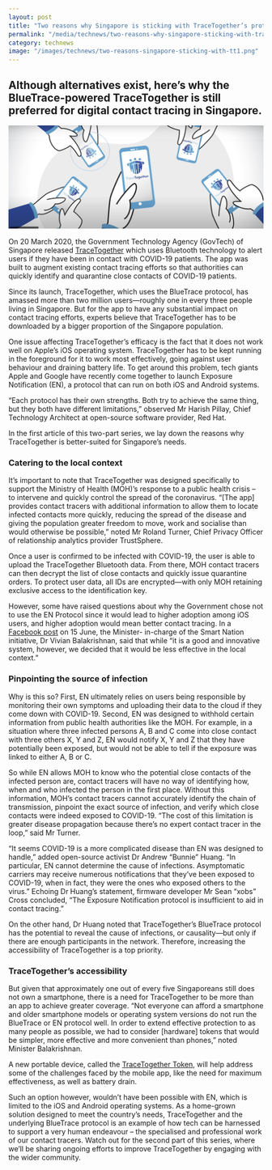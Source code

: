 ```yaml
---
layout: post
title: "Two reasons why Singapore is sticking with TraceTogether’s protocol"
permalink: "/media/technews/two-reasons-why-singapore-sticking-with-tracetogether-protocol"
category: technews
image: "/images/technews/two-reasons-singapore-sticking-with-tt1.png"
---
```


Although alternatives exist, here’s why the BlueTrace-powered TraceTogether is still preferred for digital contact tracing in Singapore.
---

![ttmasthead](/images/technews/two-reasons-singapore-sticking-with-tt1.png)

On 20 March 2020, the Government Technology Agency (GovTech) of Singapore released [TraceTogether](https://www.tracetogether.gov.sg/) which uses Bluetooth technology to alert users if they have been in contact with COVID-19 patients. The app was built to augment existing contact tracing efforts so that authorities can quickly identify and quarantine close contacts of COVID-19 patients.

Since its launch, TraceTogether, which uses the BlueTrace protocol, has amassed more than two million users—roughly one in every three people living in Singapore. But for the app to have any substantial impact on contact tracing efforts, experts believe that TraceTogether has to be downloaded by a bigger proportion of the Singapore population. 

One issue affecting TraceTogether’s efficacy is the fact that it does not work well on Apple’s iOS operating system. TraceTogether has to be kept running in the foreground for it to work most effectively, going against user behaviour and draining battery life. To get around this problem, tech giants Apple and Google have recently come together to launch Exposure Notification (EN), a protocol that can run on both iOS and Android systems. 

“Each protocol has their own strengths. Both try to achieve the same thing, but they both have different limitations,” observed Mr Harish Pillay, Chief Technology Architect at open-source software provider, Red Hat. 

In the first article of this two-part series, we lay down the reasons why TraceTogether is better-suited for Singapore’s needs. 

### **Catering to the local context**

It’s important to note that TraceTogether was designed specifically to support the Ministry of Health (MOH)’s response to a public health crisis – to intervene and quickly control the spread of the coronavirus. “[The app] provides contact tracers with additional information to allow them to locate infected contacts more quickly, reducing the spread of the disease and giving the population greater freedom to move, work and socialise than would otherwise be possible,” noted Mr Roland Turner, Chief Privacy Officer of relationship analytics provider TrustSphere. 

Once a user is confirmed to be infected with COVID-19, the user is able to upload the TraceTogether Bluetooth data. From there, MOH contact tracers can then decrypt the list of close contacts and quickly issue quarantine orders. To protect user data, all IDs are encrypted—with only MOH retaining exclusive access to the identification key. 

However, some have raised questions about why the Government chose not to use the EN Protocol since it would lead to higher adoption among iOS users, and higher adoption would mean better contact tracing. In a [Facebook post](https://www.facebook.com/Vivian.Balakrishnan.Sg/posts/10156889801466207) on 15 June, the Minister- in-charge of the Smart Nation initiative, Dr Vivian Balakrishnan,  said that while “it is a good and innovative system, however, we decided that it would be less effective in the local context.” 

### **Pinpointing the source of infection**

Why is this so? First, EN ultimately relies on users being responsible by monitoring their own symptoms and uploading their data to the cloud if they come down with COVID-19. Second, EN was designed to withhold certain information from public health authorities like the MOH. For example, in a situation where three infected persons A, B and C come into close contact with three others X, Y and Z, EN would notify X, Y and Z that they have potentially been exposed, but would not be able to tell if the exposure was linked to either A, B or C. 

So while EN allows MOH to know who the potential close contacts of the infected person are, contact tracers will have no way of identifying how, when and who infected the person in the first place. Without this information, MOH’s contact tracers cannot accurately identify the chain of transmission, pinpoint the exact source of infection, and verify which close contacts were indeed exposed to COVID-19. “The cost of this limitation is greater disease propagation because there’s no expert contact tracer in the loop,” said Mr Turner. 

“It seems COVID-19 is a more complicated disease than EN was designed to handle,” added open-source activist Dr Andrew “Bunnie” Huang. “In particular, EN cannot determine the cause of infections. Asymptomatic carriers may receive numerous notifications that they’ve been exposed to COVID-19, when in fact, they were the ones who exposed others to the virus.” Echoing Dr Huang’s statement, firmware developer Mr Sean “xobs” Cross concluded, “The Exposure Notification protocol is insufficient to aid in contact tracing.” 

On the other hand, Dr Huang noted that TraceTogether’s BlueTrace protocol has the potential to reveal the cause of infections, or causality—but only if there are enough participants in the network. Therefore, increasing the accessibility of TraceTogether is a top priority. 

### **TraceTogether’s accessibility**

But given that approximately one out of every five Singaporeans still does not own a smartphone, there is a need for TraceTogether to be more than an app to achieve greater coverage. “Not everyone can afford a smartphone and older smartphone models or operating system versions do not run the BlueTrace or EN protocol well. In order to extend effective protection to as many people as possible, we had to consider [hardware] tokens that would be simpler, more effective and more convenient than phones,” noted Minister Balakrishnan. 

A new portable device, called the [TraceTogether Token](https://www.tech.gov.sg/media/media-releases/2020-06-16-tracetogether-token-media-statement), will help address some of the challenges faced by the mobile app, like the need for maximum effectiveness, as well as battery drain. 

Such an option however, wouldn’t have been possible with EN, which is limited to the iOS and Android operating systems. As a home-grown solution designed to meet the country’s needs, TraceTogether and the underlying BlueTrace protocol is an example of how tech can be harnessed to support a very human endeavour – the specialised and professional work of our contact tracers. Watch out for the second part of this series, where we’ll be sharing ongoing efforts to improve TraceTogether by engaging with the wider community.

